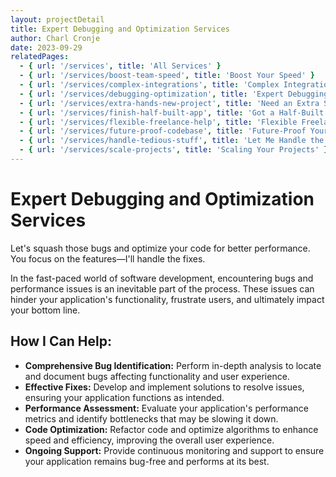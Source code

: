 ```yaml
---
layout: projectDetail
title: Expert Debugging and Optimization Services
author: Charl Cronje
date: 2023-09-29
relatedPages:
  - { url: '/services', title: 'All Services' }
  - { url: '/services/boost-team-speed', title: 'Boost Your Speed' }
  - { url: '/services/complex-integrations', title: 'Complex Integrations' }
  - { url: '/services/debugging-optimization', title: 'Expert Debugging' } 
  - { url: '/services/extra-hands-new-project', title: 'Need an Extra Set of Hands?' } 
  - { url: '/services/finish-half-built-app', title: 'Got a Half-Built App?' } 
  - { url: '/services/flexible-freelance-help', title: 'Flexible Freelance Help' } 
  - { url: '/services/future-proof-codebase', title: 'Future-Proof Your Codebase' } 
  - { url: '/services/handle-tedious-stuff', title: 'Let Me Handle the Tedious Stuff' }     
  - { url: '/services/scale-projects', title: 'Scaling Your Projects' }   
---
```


# Expert Debugging and Optimization Services

Let's squash those bugs and optimize your code for better performance. You focus on the features—I'll handle the fixes.

In the fast-paced world of software development, encountering bugs and performance issues is an inevitable part of the process. These issues can hinder your application's functionality, frustrate users, and ultimately impact your bottom line.

## How I Can Help:

- **Comprehensive Bug Identification:** Perform in-depth analysis to locate and document bugs affecting functionality and user experience.
- **Effective Fixes:** Develop and implement solutions to resolve issues, ensuring your application functions as intended.
- **Performance Assessment:** Evaluate your application's performance metrics and identify bottlenecks that may be slowing it down.
- **Code Optimization:** Refactor code and optimize algorithms to enhance speed and efficiency, improving the overall user experience.
- **Ongoing Support:** Provide continuous monitoring and support to ensure your application remains bug-free and performs at its best.